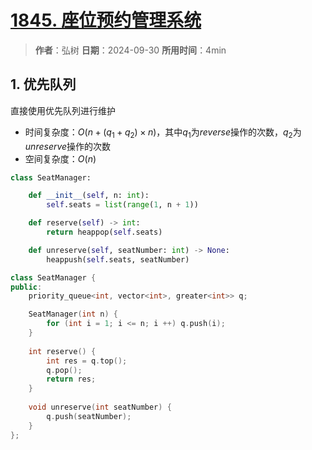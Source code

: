 # [1845. 座位预约管理系统](https://leetcode.cn/problems/seat-reservation-manager/description/)

> **作者**：弘树
> **日期**：2024-09-30
> **所用时间**：4min

## 1. 优先队列

直接使用优先队列进行维护

- 时间复杂度：$O(n + (q_1 + q_2)\times n)$，其中$q_1$为$reverse$操作的次数，$q_2$为$unreserve$操作的次数
- 空间复杂度：$O(n)$

```Python
class SeatManager:

    def __init__(self, n: int):
        self.seats = list(range(1, n + 1))

    def reserve(self) -> int:
        return heappop(self.seats)

    def unreserve(self, seatNumber: int) -> None:
        heappush(self.seats, seatNumber)
```

```C++
class SeatManager {
public:
    priority_queue<int, vector<int>, greater<int>> q;

    SeatManager(int n) {
        for (int i = 1; i <= n; i ++) q.push(i);
    }
    
    int reserve() {
        int res = q.top();
        q.pop();
        return res;
    }
    
    void unreserve(int seatNumber) {
        q.push(seatNumber);
    }
};
```